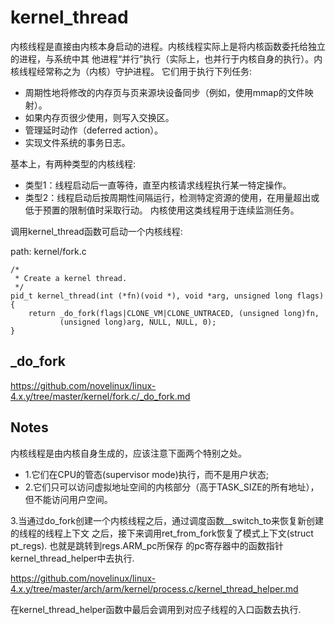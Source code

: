 kernel_thread
========================================

内核线程是直接由内核本身启动的进程。内核线程实际上是将内核函数委托给独立的进程，与系统中其
他进程“并行”执行（实际上，也并行于内核自身的执行）。内核线程经常称之为（内核）守护进程。
它们用于执行下列任务:

* 周期性地将修改的内存页与页来源块设备同步（例如，使用mmap的文件映射）。
* 如果内存页很少使用，则写入交换区。
* 管理延时动作（deferred action）。
* 实现文件系统的事务日志。

基本上，有两种类型的内核线程:

* 类型1：线程启动后一直等待，直至内核请求线程执行某一特定操作。
* 类型2：线程启动后按周期性间隔运行，检测特定资源的使用，在用量超出或低于预置的限制值时采取行动。
  内核使用这类线程用于连续监测任务。

调用kernel_thread函数可启动一个内核线程:

path: kernel/fork.c
```
/*
 * Create a kernel thread.
 */
pid_t kernel_thread(int (*fn)(void *), void *arg, unsigned long flags)
{
    return _do_fork(flags|CLONE_VM|CLONE_UNTRACED, (unsigned long)fn,
           (unsigned long)arg, NULL, NULL, 0);
}
```

_do_fork
----------------------------------------

https://github.com/novelinux/linux-4.x.y/tree/master/kernel/fork.c/_do_fork.md

Notes
----------------------------------------

内核线程是由内核自身生成的，应该注意下面两个特别之处。

* 1.它们在CPU的管态(supervisor mode)执行，而不是用户状态;
* 2.它们只可以访问虚拟地址空间的内核部分（高于TASK_SIZE的所有地址），但不能访问用户空间。

3.当通过do_fork创建一个内核线程之后，通过调度函数__switch_to来恢复新创建的线程的线程上下文
之后，接下来调用ret_from_fork恢复了模式上下文(struct pt_regs). 也就是跳转到regs.ARM_pc所保存
的pc寄存器中的函数指针kernel_thread_helper中去执行.

https://github.com/novelinux/linux-4.x.y/tree/master/arch/arm/kernel/process.c/kernel_thread_helper.md

在kernel_thread_helper函数中最后会调用到对应子线程的入口函数去执行.
